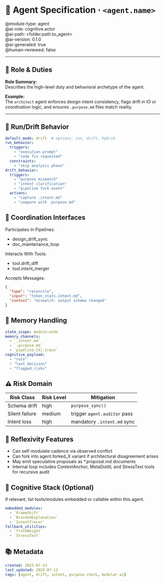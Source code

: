 # 👤 Agent Specification · `<agent.name>`  
@module-type: agent  
@ai-role: cognitive.actor  
@ai-path: <folder.path.to_agent>  
@ai-version: 0.1.0  
@ai-generated: true  
@human-reviewed: false  

---

## 🧭 Role & Duties

**Role Summary:**  
Describes the high-level duty and behavioral archetype of the agent.

**Example:**  
The `architect` agent enforces design intent consistency, flags drift in IO or coordination logic, and ensures `.purpose.md` files match reality.

---

## 🔄 Run/Drift Behavior

```yaml
default_mode: drift  # options: run, drift, hybrid
run_behavior:
  triggers:
    - "execution prompt"
    - "code fix requested"
  constraints:
    - "skip analysis phase"
drift_behavior:
  triggers:
    - "purpose mismatch"
    - "intent clarification"
    - "pipeline fork event"
  actions:
    - "capture .intent.md"
    - "compare with .purpose.md"
```

## 🔗 Coordination Interfaces

Participates In Pipelines:

- design_drift_sync
- doc_maintenance_loop

Interacts With Tools:

- tool.drift_diff
- tool.intent_merger

Accepts Messages:

```json
{
  "type": "reconcile",
  "input": "token_stats.intent.md",
  "context": "mismatch: output schema changed"
}
```

## 🧠 Memory Handling

```yaml
state_scope: module-wide
memory_channels:
  - `.intent.md`
  - `.purpose.md`
  - `pipeline.[X].trace`
cognitive_payload:
  - "role"
  - "last_decision"
  - "flagged_risks"
```

## ⚠️ Risk Domain

| Risk Class     | Risk Level | Mitigation                   |
| -------------- | ---------- | ---------------------------- |
| Schema drift   | high       | `purpose_sync()`             |
| Silent failure | medium     | trigger `agent.auditor` pass |
| Intent loss    | high       | mandatory `.intent.md` sync  |

## 🧬 Reflexivity Features

- Can self-modulate cadence via observed conflict
- Can fork into agent.forked_X variant if architectural disagreement arises
- May emit speculative proposals as *.proposal.md documents
- Internal loop includes ContextAnchor, MetaDistill, and StressTest tools for recursive audit

## 🧰 Cognitive Stack (Optional)

If relevant, list tools/modules embedded or callable within this agent.

```yaml
embedded_modules:
  - `FrameShift`
  - `BraidedExplanation`
  - `IntentTracer`
fallback_utilities:
  - `TruthWeight`
  - `StressTest`
```

## 📚 Metadata


```yaml
created: 2025-07-13
last_updated: 2025-07-13
tags: [agent, drift, intent, purpose-check, modular-ai]
```
